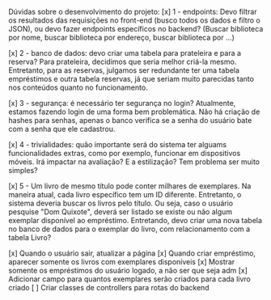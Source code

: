 Dúvidas sobre o desenvolvimento do projeto:
[x] 1 - endpoints: Devo filtrar os resultados das requisições no front-end (busco todos os dados e filtro o JSON), ou devo fazer endpoints específicos no backend? 
(Buscar biblioteca por nome, buscar biblioteca por endereço, buscar biblioteca por ...)

[x] 2 - banco de dados: devo criar uma tabela para prateleira e para a reserva? Para prateleira, decidimos que seria melhor criá-la mesmo. Entretanto, para as reservas, julgamos 
ser redundante ter uma tabela empréstimos e outra tabela reservas, já que seriam muito parecidas tanto nos conteúdos quanto no funcionamento.

[x] 3 - segurança: é necessário ter segurança no login? Atualmente, estamos fazendo login de uma forma bem problemática. Não há criação de hashes para senhas,
apenas o banco verifica se a senha do usuário bate com a senha que ele cadastrou.

[x] 4 - trivialidades: quão importante será do sistema ter alguams funcionalidades extras, como por exemplo, funcionar em dispositivos móveis. Irá impactar na avaliação?
E a estilização? Tem problema ser muito simples?

[x] 5 - Um livro de mesmo título pode conter milhares de exemplares. Na maneira atual, cada livro específico tem um ID diferente. Entretanto, o sistema deveria buscar os livros
pelo título. Ou seja, caso o usuário pesquise "Dom Quixote", deverá ser listado se existe ou não algum exemplar disponível ao empréstimo. Entretando, devo criar uma nova tabela
no banco de dados para o exemplar do livro, com relacionamento com a tabela Livro?

[x] Quando o usuário sair, atualizar a página
[x] Quando criar empréstimo, aparecer somente os livros com exemplares disponíveis
[x] Mostrar somente os empréstimos do usuário logado, a não ser que seja adm
[x] Adicionar campo para quantos exemplares serão criados para cada livro criado
[ ] Criar classes de controllers para rotas do backend

